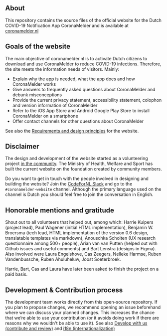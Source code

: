 About
---------------------

This repository contains the source files of the official website for the Dutch COVID-19 Notification App CoronaMelder and is available at [coronamelder.nl](https://coronamelder.nl)


Goals of the website
---------------------

The main objective of coronamelder.nl is to activate Dutch citizens to download and use CoronaMelder to reduce COVID-19 infections. Therefore, the site meets the information needs of visitors. Mainly:

- Explain why the app is needed, what the app does and how CoronaMelder works
- Give answers to frequently asked questions about CoronaMelder and debunk misconceptions
- Provide the current privacy statement, accessibility statement, colophon and version information of CoronaMelder
- Refer to the iOS App Store and Android Google Play Store to install CoronaMelder on a smartphone
- Offer contact channels for other questions about CoronaMelder

See also the [Requirements and design principles](https://github.com/minvws/nl-covid19-notification-app-website/blob/master/README.requirements.md) for the website.



Disclaimer
-----------

The design and development of the website started as a volunteering project [in the community](https://minvws.github.io/nl-covid19-notification-app-community-website/). The Ministry of Health, Welfare and Sport has built the current website on the foundation created by community members.

Do you want to get in touch with the people involved in designing and building the website? Join the [CodeForNL Slack](https://doemee.codefor.nl/) and go to the `#coronamelder-website` channel. Although the primary language used on the channel is Dutch you should feel free to join the conversation in English.


## Honorable mentions and gratitude 

Shout out to all volunteers that helped out, among which: Harrie Kuipers (project lead), Paul Wagener (initial HTML implementation), Benjamin W. Broersma (tech lead, HTML implementation of the version 0.6 design, translatable templates via markdown), Anouschka Scholten (UX research questionnaire among 500+ people), Arian van van Putten (helped out with Github issues and useful comments) and Bart Lenstra (designs in Figma). Also involved were Laura Engelshove, Cas Zeegers, Nelleke Harmse, Ruben Vandenbussche, Ruben Ahuluheluw, Joost Soeterbroek. 

Harrie, Bart, Cas and Laura have later been asked to finish the project on a paid basis. 

## Development & Contribution process 

The development team works directly from this open-source repository. If you plan to propose changes, we recommend opening an issue beforehand where we can discuss your planned changes. This increases the chance that we’re able to use your contribution (or it avoids doing work if there are reasons why we wouldn't be able to use it).
See also [Develop with us (contribute and review)](README.development.md) and [i18n (internationalization)](README.i18n.md)
